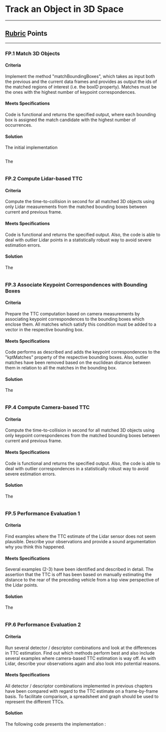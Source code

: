 #  Track an Object in 3D Space

---


## [Rubric](https://review.udacity.com/#!/rubrics/2550/view) Points


[//]: # (Image References)

[image3]: ./writeup_images/image1.png "image1"


---

### FP.1 Match 3D Objects

#### Criteria

Implement the method "matchBoundingBoxes", which takes as input both the previous and the current data frames and provides as output the ids of the matched regions of interest (i.e. the boxID property). Matches must be the ones with the highest number of keypoint correspondences. 

#### Meets Specifications

Code is functional and returns the specified output, where each bounding box is assigned the match candidate with the highest number of occurrences. 

#### Solution

The initial implementation 


```c++

```

The 

```c++

```


### FP.2 Compute Lidar-based TTC

#### Criteria

Compute the time-to-collision in second for all matched 3D objects using only Lidar measurements from the matched bounding boxes between current and previous frame.

#### Meets Specifications

Code is functional and returns the specified output. Also, the code is able to deal with outlier Lidar points in a statistically robust way to avoid severe estimation errors. 

#### Solution

The 

```c++

```

### FP.3 Associate Keypoint Correspondences with Bounding Boxes

#### Criteria

Prepare the TTC computation based on camera measurements by associating keypoint correspondences to the bounding boxes which enclose them. All matches which satisfy this condition must be added to a vector in the respective bounding box.

#### Meets Specifications

Code performs as described and adds the keypoint correspondences to the "kptMatches" property of the respective bounding boxes. Also, outlier matches have been removed based on the euclidean distance between them in relation to all the matches in the bounding box. 

#### Solution

The 

```c++

```

### FP.4 Compute Camera-based TTC

#### Criteria

Compute the time-to-collision in second for all matched 3D objects using only keypoint correspondences from the matched bounding boxes between current and previous frame.

#### Meets Specifications

Code is functional and returns the specified output. Also, the code is able to deal with outlier correspondences in a statistically robust way to avoid severe estimation errors. 

#### Solution

The 

```c++

```

### FP.5 Performance Evaluation 1

#### Criteria

Find examples where the TTC estimate of the Lidar sensor does not seem plausible. Describe your observations and provide a sound argumentation why you think this happened.

#### Meets Specifications

Several examples (2-3) have been identified and described in detail. The assertion that the TTC is off has been based on manually estimating the distance to the rear of the preceding vehicle from a top view perspective of the Lidar points.

#### Solution

The 

```c++

```

### FP.6 Performance Evaluation 2

#### Criteria

Run several detector / descriptor combinations and look at the differences in TTC estimation. Find out which methods perform best and also include several examples where camera-based TTC estimation is way off. As with Lidar, describe your observations again and also look into potential reasons.

#### Meets Specifications

All detector / descriptor combinations implemented in previous chapters have been compared with regard to the TTC estimate on a frame-by-frame basis. To facilitate comparison, a spreadsheet and graph should be used to represent the different TTCs. 

#### Solution

The following code presents the implementation :

```c++


```

